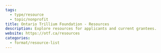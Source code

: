 ```yaml
---
tags:
  - type/resource
  - topic/nonprofit
title: Ontario Trillium Foundation - Resources
description: Explore resources for applicants and current grantees.
website: https://otf.ca/resources
categories:
  - format/resource-list
---
```

